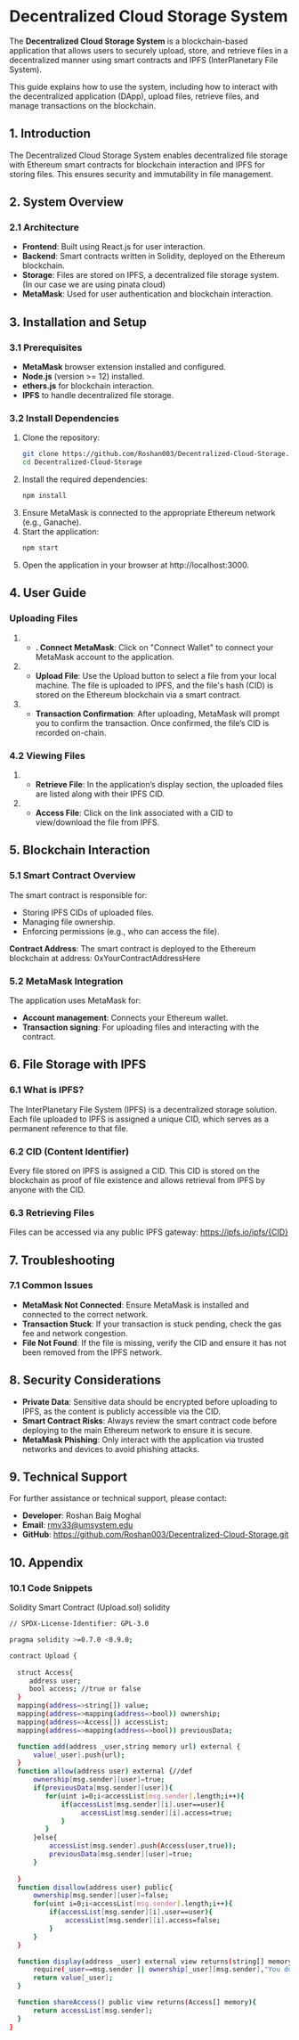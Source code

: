 # Decentralized Cloud Storage System

The **Decentralized Cloud Storage System** is a blockchain-based application that allows users to securely upload, store, and retrieve files in a decentralized manner using smart contracts and IPFS (InterPlanetary File System).

This guide explains how to use the system, including how to interact with the decentralized application (DApp), upload files, retrieve files, and manage transactions on the blockchain.

## 1. Introduction

The Decentralized Cloud Storage System enables decentralized file storage with Ethereum smart contracts for blockchain interaction and IPFS for storing files. This ensures security and immutability in file management.

## 2. System Overview

### 2.1 Architecture

- **Frontend**: Built using React.js for user interaction.
- **Backend**: Smart contracts written in Solidity, deployed on the Ethereum blockchain.
- **Storage**: Files are stored on IPFS, a decentralized file storage system. (In our case we are using pinata cloud)
- **MetaMask**: Used for user authentication and blockchain interaction.

## 3. Installation and Setup

### 3.1 Prerequisites

- **MetaMask** browser extension installed and configured.
- **Node.js** (version >= 12) installed.
- **ethers.js** for blockchain interaction.
- **IPFS** to handle decentralized file storage.

### 3.2 Install Dependencies

1. Clone the repository:
   ```bash
   git clone https://github.com/Roshan003/Decentralized-Cloud-Storage.git
   cd Decentralized-Cloud-Storage
2. Install the required dependencies:
   ```bash
   npm install
3. Ensure MetaMask is connected to the appropriate Ethereum network (e.g., Ganache).
4. Start the application:
   ```bash
   npm start
5. Open the application in your browser at http://localhost:3000.

## 4. User Guide

### Uploading Files
1. - **. Connect MetaMask**: Click on "Connect Wallet" to connect your MetaMask account to the application.
2. - **Upload File**: Use the Upload button to select a file from your local machine. The file is uploaded to IPFS, and the file's hash (CID) is stored on the Ethereum blockchain via a smart contract.
3. - **Transaction Confirmation**: After uploading, MetaMask will prompt you to confirm the transaction. Once confirmed, the file’s CID is recorded on-chain.

### 4.2 Viewing Files
1. - **Retrieve File**: In the application’s display section, the uploaded files are listed along with their IPFS CID.
2. - **Access File**: Click on the link associated with a CID to view/download the file from IPFS.

## 5. Blockchain Interaction

### 5.1 Smart Contract Overview
The smart contract is responsible for:
- Storing IPFS CIDs of uploaded files.
- Managing file ownership.
- Enforcing permissions (e.g., who can access the file).

**Contract Address**: The smart contract is deployed to the Ethereum blockchain at address:
0xYourContractAddressHere

### 5.2 MetaMask Integration
The application uses MetaMask for:
- **Account management**: Connects your Ethereum wallet.
- **Transaction signing**: For uploading files and interacting with the contract.

## 6. File Storage with IPFS
### 6.1 What is IPFS?
The InterPlanetary File System (IPFS) is a decentralized storage solution. Each file uploaded to IPFS is assigned a unique CID, which serves as a permanent reference to that file.

### 6.2 CID (Content Identifier)
Every file stored on IPFS is assigned a CID. This CID is stored on the blockchain as proof of file existence and allows retrieval from IPFS by anyone with the CID.

### 6.3 Retrieving Files
Files can be accessed via any public IPFS gateway:
https://ipfs.io/ipfs/{CID}

## 7. Troubleshooting
### 7.1 Common Issues
- **MetaMask Not Connected**: Ensure MetaMask is installed and connected to the correct network.
- **Transaction Stuck**: If your transaction is stuck pending, check the gas fee and network congestion.
- **File Not Found**: If the file is missing, verify the CID and ensure it has not been removed from the IPFS network.
## 8. Security Considerations
- **Private Data**: Sensitive data should be encrypted before uploading to IPFS, as the content is publicly accessible via the CID.
- **Smart Contract Risks**: Always review the smart contract code before deploying to the main Ethereum network to ensure it is secure.
- **MetaMask Phishing**: Only interact with the application via trusted networks and devices to avoid phishing attacks.
## 9. Technical Support
For further assistance or technical support, please contact:
- **Developer**: Roshan Baig Moghal
- **Email**: rmv33@umsystem.edu
- **GitHub**: https://github.com/Roshan003/Decentralized-Cloud-Storage.git
## 10. Appendix
### 10.1 Code Snippets
Solidity Smart Contract (Upload.sol)
solidity
```bash
// SPDX-License-Identifier: GPL-3.0

pragma solidity >=0.7.0 <0.9.0;

contract Upload {
  
  struct Access{
     address user; 
     bool access; //true or false
  }
  mapping(address=>string[]) value;
  mapping(address=>mapping(address=>bool)) ownership;
  mapping(address=>Access[]) accessList;
  mapping(address=>mapping(address=>bool)) previousData;

  function add(address _user,string memory url) external {
      value[_user].push(url);
  }
  function allow(address user) external {//def
      ownership[msg.sender][user]=true; 
      if(previousData[msg.sender][user]){
         for(uint i=0;i<accessList[msg.sender].length;i++){
             if(accessList[msg.sender][i].user==user){
                  accessList[msg.sender][i].access=true; 
             }
         }
      }else{
          accessList[msg.sender].push(Access(user,true));  
          previousData[msg.sender][user]=true;  
      }
    
  }
  function disallow(address user) public{
      ownership[msg.sender][user]=false;
      for(uint i=0;i<accessList[msg.sender].length;i++){
          if(accessList[msg.sender][i].user==user){ 
              accessList[msg.sender][i].access=false;  
          }
      }
  }

  function display(address _user) external view returns(string[] memory){
      require(_user==msg.sender || ownership[_user][msg.sender],"You don't have access");
      return value[_user];
  }

  function shareAccess() public view returns(Access[] memory){
      return accessList[msg.sender];
  }
}
